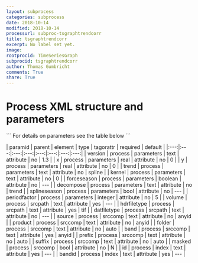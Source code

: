 ```yaml
---
layout: subprocess
categories: subprocess
date: 2018-10-14
modified: 2018-10-14
processurl: subproc-tsgraphtrendcorr
title: tsgraphtrendcorr
excerpt: No label set yet.
image: 
rootprocid: TimeSeriesGraph
subprocid: tsgraphtrendcorr
author: Thomas Gumbricht
comments: True
share: True
---
```


<h1 class='foot-description'>Process XML structure and parameters</h1>
```
For details on parameters see the table below
<?xml version="1.0" ?>
<process>
  <!--Generated from python-->
  <userproj plotid="yourplotid" projectid="yourprojectid" siteid="yoursiteid" system="systemid" tractid="yourtractid" userid="youruserid"/>
  <period endday="DD" endmonth="MM" endyear="YYYY" seasonendday="DD" seasonendmonth="MM" seasonstartday="DD" seasonstartmonth="MM" startday="DD" startmonth="MM" startyear="YYYY" timestep="timestep"/>
  <parameters decompose="txtstring" forceseason="True/False" kernel="txtstring" periodfactor="xyz" splineseason="True/False" trend="txtstring" version="txtstring" x="xyz.abc" y="xyz.abc"/>
  <srcpath datfiletype="txtstring" hdrfiletype="txtstring" volume="txtstring"/>
  <srccomp band="txtstring" folder="txtstring" masked="True/False" prefix="txtstring" product="txtstring" source="txtstring" suffix="txtstring"/>
  <index bandid="txtstring" id="txtstring"/>
</process>
```

| paramid | parent | element | type | tagorattr | required | default |
|:---:|:---:|:---:|:---:|:---:|:---:|:---:|:---:|
| version | process | parameters | text | attribute | no | 1.3 |
| x | process | parameters | real | attribute | no | 0 |
| y | process | parameters | real | attribute | no | 0 |
| trend | process | parameters | text | attribute | no | spline |
| kernel | process | parameters | text | attribute | no | 0 |
| forceseason | process | parameters | boolean | attribute | no | --- |
| decompose | process | parameters | text | attribute | no | trend |
| splineseason | process | parameters | bool | attribute | no | --- |
| periodfactor | process | parameters | integer | attribute | no | 5 |
| volume | process | srcpath | text | attribute | yes | --- |
| hdrfiletype | process | srcpath | text | attribute | yes | tif |
| datfiletype | process | srcpath | text | attribute | no | --- |
| source | process | srccomp | text | attribute | no | anyid |
| product | process | srccomp | text | attribute | no | anyid |
| folder | process | srccomp | text | attribute | no | auto |
| band | process | srccomp | text | attribute | yes | anyid |
| prefix | process | srccomp | text | attribute | no | auto |
| suffix | process | srccomp | text | attribute | no | auto |
| masked | process | srccomp | bool | attribute | no | N |
| id | process | index | text | attribute | yes | --- |
| bandid | process | index | text | attribute | yes | --- |
